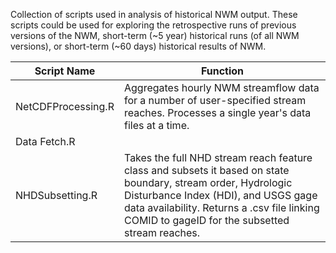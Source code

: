 Collection of scripts used in analysis of historical NWM output. 
These scripts could be used for exploring the retrospective runs of previous versions of the NWM, short-term (~5 year) historical runs (of all NWM versions), or short-term (~60 days) historical results of NWM.

Script Name | Function
------------|---------
NetCDFProcessing.R | Aggregates hourly NWM streamflow data for a number of user-specified stream reaches. Processes a single year's data files at a time.
Data Fetch.R |
NHDSubsetting.R | Takes the full NHD stream reach feature class and subsets it based on state boundary, stream order, Hydrologic Disturbance Index (HDI), and USGS gage data availability.  Returns a .csv file linking COMID to gageID for the subsetted stream reaches.

